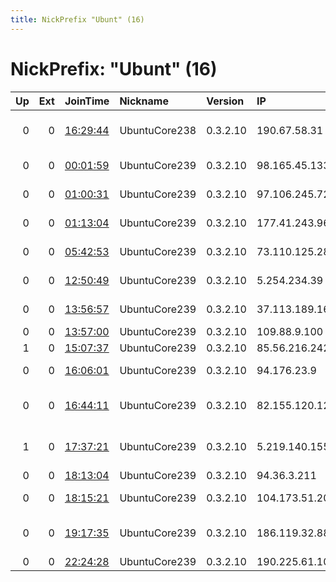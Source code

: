 ```yaml
---
title: NickPrefix "Ubunt" (16)
---
```


# NickPrefix: "Ubunt" (16)

|   Up |   Ext | JoinTime                                                                                            | Nickname      | Version   | IP             | AS                                       | CC   |   ORp |   Dirp | OS    | Contact   |   eFamMembers |
|-----:|------:|:----------------------------------------------------------------------------------------------------|:--------------|:----------|:---------------|:-----------------------------------------|:-----|------:|-------:|:------|:----------|--------------:|
|    0 |     0 | [16:29:44](https://metrics.torproject.org/rs.html#details/96A34B33826B85734D6810A5717BF9286D344F8F) | UbuntuCore238 | 0.3.2.10  | 190.67.58.31   | COLOMBIA TELECOMUNICACIONES S.A. ESP     | co   | 41670 |      0 | Linux | None      |             1 |
|    0 |     0 | [00:01:59](https://metrics.torproject.org/rs.html#details/9A99B063EE7775A3CABEB1039509B97F5DCA307C) | UbuntuCore239 | 0.3.2.10  | 98.165.45.133  | Cox Communications Inc.                  | us   | 34181 |      0 | Linux | None      |             1 |
|    0 |     0 | [01:00:31](https://metrics.torproject.org/rs.html#details/ABEF58854308542A92D641618687257953EBBCBE) | UbuntuCore239 | 0.3.2.10  | 97.106.245.72  | BRIGHT HOUSE NETWORKS, LLC               | us   | 43257 |      0 | Linux | None      |             1 |
|    0 |     0 | [01:13:04](https://metrics.torproject.org/rs.html#details/78164214AEF9B5133CE42BA3F9D3554BA0AB9974) | UbuntuCore239 | 0.3.2.10  | 177.41.243.96  | TELEFu00D4NICA BRASIL S.A                | br   | 34341 |      0 | Linux | None      |             1 |
|    0 |     0 | [05:42:53](https://metrics.torproject.org/rs.html#details/3EFCB6C222C742747A7F4A145A772202874824AF) | UbuntuCore239 | 0.3.2.10  | 73.110.125.28  | Comcast Cable Communications, LLC        | us   | 34377 |      0 | Linux | None      |             1 |
|    0 |     0 | [12:50:49](https://metrics.torproject.org/rs.html#details/2596415E0B19F03EA8E3F5484FB7425D8537AEDC) | UbuntuCore239 | 0.3.2.10  | 5.254.234.39   | Closed Joint Stock Company TransTeleCom  | ru   | 44295 |      0 | Linux | None      |             1 |
|    0 |     0 | [13:56:57](https://metrics.torproject.org/rs.html#details/6F3B951C993BEEBE330F4B7F8785D3074B3D8ACF) | UbuntuCore239 | 0.3.2.10  | 37.113.189.161 | JSC ER-Telecom Holding                   | ru   | 34951 |      0 | Linux | None      |             1 |
|    0 |     0 | [13:57:00](https://metrics.torproject.org/rs.html#details/FA982E89C4BE741FC883B180C3EB8E9BA702A7AD) | UbuntuCore239 | 0.3.2.10  | 109.88.9.100   | Brutele SC                               | be   | 37107 |      0 | Linux | None      |             1 |
|    1 |     0 | [15:07:37](https://metrics.torproject.org/rs.html#details/82A797ABC0D0645CECE6F64D2C635082C1984D08) | UbuntuCore239 | 0.3.2.10  | 85.56.216.242  | Orange Espagne SA                        | es   | 39219 |      0 | Linux | None      |             1 |
|    0 |     0 | [16:06:01](https://metrics.torproject.org/rs.html#details/790CC57BAEE4B920FED0D093FD1B495A857A6B6A) | UbuntuCore239 | 0.3.2.10  | 94.176.23.9    | Neda Gostar Saba Data Transfer Company P | ir   | 45587 |      0 | Linux | None      |             1 |
|    0 |     0 | [16:44:11](https://metrics.torproject.org/rs.html#details/1BEF62BF28404DC4A42922DAF72FE1EEB15CC69E) | UbuntuCore239 | 0.3.2.10  | 82.155.120.124 | Servicos De Comunicacoes E Multimedia S. | pt   | 33349 |      0 | Linux | None      |             1 |
|    1 |     0 | [17:37:21](https://metrics.torproject.org/rs.html#details/D21DFE257F1FE82B000CF931E3ED75AC8133CF05) | UbuntuCore239 | 0.3.2.10  | 5.219.140.155  | Esfahan Telecommunication Company P.J.S  | ir   | 45347 |      0 | Linux | None      |             1 |
|    0 |     0 | [18:13:04](https://metrics.torproject.org/rs.html#details/F111F9CFB9DF3F3F1740C8D81FDCD2A892995B04) | UbuntuCore239 | 0.3.2.10  | 94.36.3.211    | Tiscali SpA                              | it   | 44845 |      0 | Linux | None      |             1 |
|    0 |     0 | [18:15:21](https://metrics.torproject.org/rs.html#details/69EAAE631E627366952A2209C1CE3AB3F0347FBA) | UbuntuCore239 | 0.3.2.10  | 104.173.51.208 | Time Warner Cable Internet LLC           | us   | 34119 |      0 | Linux | None      |             1 |
|    0 |     0 | [19:17:35](https://metrics.torproject.org/rs.html#details/49D29EF5B040B5FCCAE7683EFC2D57F9C5844BD8) | UbuntuCore239 | 0.3.2.10  | 186.119.32.88  | COLOMBIA TELECOMUNICACIONES S.A. ESP     | co   | 37065 |      0 | Linux | None      |             1 |
|    0 |     0 | [22:24:28](https://metrics.torproject.org/rs.html#details/B1755B047D8C1BC3B5C172D39348EB1E2225FD37) | UbuntuCore239 | 0.3.2.10  | 190.225.61.103 | Telecom Argentina S.A.                   | ar   | 44737 |      0 | Linux | None      |             1 |
